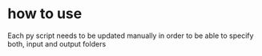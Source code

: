 # how to use

Each py script needs to be updated manually in order to be able to specify both, input and output folders
